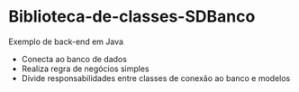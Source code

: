 # Biblioteca-de-classes-SDBanco
Exemplo de back-end em Java
 - Conecta ao banco de dados
 - Realiza regra de negócios simples
 - Divide responsabilidades entre classes de conexão ao banco e modelos
